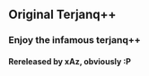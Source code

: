 <h2>Original Terjanq++</h2>
<h3>Enjoy the infamous terjanq++</h3>
<h4>Rereleased by xAz, obviously :P</h4>
